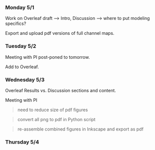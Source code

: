 ### Monday 5/1

Work on Overleaf draft --> Intro, Discussion --> where to put modeling specifics?

Export and upload pdf versions of full channel maps.

### Tuesday 5/2 

Meeting with PI post-poned to tomorrow.

Add to Overleaf.

### Wednesday 5/3

Overleaf Results vs. Discussion sections and content.

Meeting with PI

> need to reduce size of pdf figures

> convert all png to pdf in Python script

> re-assemble combined figures in Inkscape and export as pdf

### Thursday 5/4 

